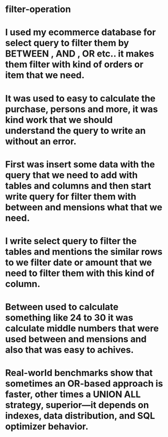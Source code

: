 # filter-operation
# I used my ecommerce database for select query to filter them by BETWEEN , AND , OR etc.. it makes them filter with kind of orders or item that we need.

# It was used to easy to calculate the purchase, persons and more, it was kind work that we should understand the query to write an without an error.

# First was insert some data with the query that we need to add with tables and columns and then start write query for filter them with between and mensions what that we need.

# I write select query to filter the tables and mentions the similar rows to we filter date or amount that we need to filter them with this kind of column.


# Between used to calculate something like 24 to 30 it was calculate middle numbers that were used between and mensions and also that was easy to achives.

# Real-world benchmarks show that sometimes an OR-based approach is faster, other times a UNION ALL strategy, superior—it depends on indexes, data distribution, and SQL optimizer behavior.
